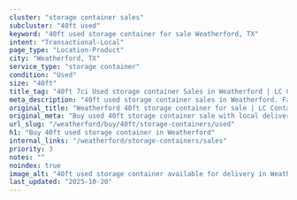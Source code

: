 ```yaml
---
cluster: "storage container sales"
subcluster: "40ft used"
keyword: "40ft used storage container for sale Weatherford, TX"
intent: "Transactional-Local"
page_type: "Location-Product"
city: "Weatherford, TX"
service_type: "storage container"
condition: "Used"
size: "40ft"
title_tag: "40ft 7ci Used storage container Sales in Weatherford | LC Container"
meta_description: "40ft used storage container sales in Weatherford. Fast delivery, competitive pricing. Serving storage containers area. Quote ID: IUY. Call (214) 524-4168 for your free quote today."
original_title: "Weatherford 40ft storage container for sale | LC Container"
original_meta: "Buy used 40ft storage container sale with local delivery in Weatherford, TX. LC Container — local Since 2003. Request a fast quote today."
url_slug: "/weatherford/buy/40ft/storage-containers/used"
h1: "Buy 40ft used storage container in Weatherford"
internal_links: "/weatherford/storage-containers/sales"
priority: 3
notes: ""
noindex: true
image_alt: "40ft used storage container available for delivery in Weatherford"
last_updated: "2025-10-20"
---
```


<!-- TODO: Add unique city/inventory copy, images, and internal links here. -->
